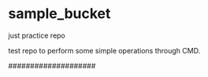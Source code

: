# sample_bucket
just practice repo

test repo to perform some simple operations through CMD.

####################
